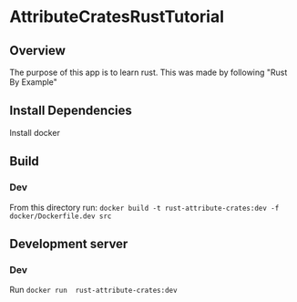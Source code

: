 # AttributeCratesRustTutorial

## Overview
The purpose of this app is to learn rust. This was made by following "Rust By Example"

## Install Dependencies
Install docker

## Build
### Dev
From this directory run: `docker build -t rust-attribute-crates:dev -f docker/Dockerfile.dev src`

## Development server
### Dev
Run `docker run  rust-attribute-crates:dev`
